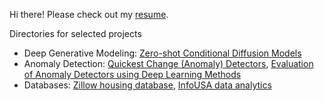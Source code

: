Hi there! Please check out my [resume](Yuchen_resume.pdf).

Directories for selected projects

* Deep Generative Modeling: [Zero-shot Conditional Diffusion Models](https://github.com/jacksonliang35/zero-shot-cond-diff-models)
* Anomaly Detection: [Quickest Change (Anomaly) Detectors](https://github.com/jacksonliang35/Quickest-Change-Detection), [Evaluation of Anomaly Detectors using Deep Learning Methods](https://github.com/jacksonliang35/deep-learning-time-series)
* Databases: [Zillow housing database](https://github.com/uiuc-bdeep/Zillow_Housing_Database), [InfoUSA data analytics](https://github.com/uiuc-bdeep/InfoUSA_Database)

<!-- * Undergrad Courses
  - [AI courses](https://github.com/jacksonliang35/Undergraduate-AI-Projects)
  - [Distributed System](https://github.com/jacksonliang35/Distributed-System)
* Undergrad research: [Zillow housing database](https://github.com/uiuc-bdeep/Zillow_Housing_Database), [InfoUSA data analytics](https://github.com/uiuc-bdeep/InfoUSA_Database)
* Graduate research: [Quickest Change Detection](https://github.com/jacksonliang35/Quickest-Change-Detection)
* Grad Courses
  - [Anomaly Detection in High-dim Time-series](https://github.com/jacksonliang35/deep-learning-time-series)
  - NLP: [Polish POS](https://github.com/jacksonliang35/Polish-POS-Tagging) -->
